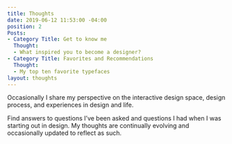 ```yaml
---
title: Thoughts
date: 2019-06-12 11:53:00 -04:00
position: 2
Posts:
- Category Title: Get to know me
  Thought:
  - What inspired you to become a designer?
- Category Title: Favorites and Recommendations
  Thought:
  - My top ten favorite typefaces
layout: thoughts
---
```


Occasionally I share my perspective on the interactive design space, design process, and experiences in design and life.

Find answers to questions I’ve been asked and questions I had when I was starting out in design. My thoughts are continually evolving and occasionally updated to reflect as such.